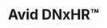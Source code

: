 ---
# If MB is 1, data rates will be treated as they are, meagbytes per seconds, for all calculations. If you set it to 8, it means the data is in megabits per second, and it will be divided by 8 in the selector.
title: Avid DNxHR™ 
name: DNxHR
bitrate: constant
MB: 1
Resolutions:
  FHD:
    Res: 1920x1080px
    Codec:
      DNxHR LB:
        23.976p: 
          Data: 4.31
          Bits: 8
          Chroma: "4:2:2"
        25p: 
          Data: 4.49
          Bits: 8
          Chroma: "4:2:2"
        29.97p: 
          Data: 5.39
          Bits: 8
          Chroma: "4:2:2"
        50p: 
          Data: 8.98
          Bits: 8
          Chroma: "4:2:2"
        59.94p: 
          Data: 10.77
          Bits: 8
          Chroma: "4:2:2"
      DNxHR SQ:
        23.976p: 
          Data: 13.77
          Bits: 8
          Chroma: "4:2:2"
        25p: 
          Data: 14.36
          Bits: 8
          Chroma: "4:2:2"
        29.97p: 
          Data: 17.21
          Bits: 8
          Chroma: "4:2:2"
        50p: 
          Data: 28.71
          Bits: 8
          Chroma: "4:2:2"
        59.94p: 
          Data: 34.42
          Bits: 8
          Chroma: "4:2:2"
      DNxHR HQ:
        23.976p: 
          Data: 20.79
          Bits: 8
          Chroma: "4:2:2"
        25p: 
          Data: 21.68
          Bits: 8
          Chroma: "4:2:2"
        29.97p: 
          Data: 25.99
          Bits: 8
          Chroma: "4:2:2"
        50p: 
          Data: 43.36
          Bits: 8
          Chroma: "4:2:2"
        59.94p: 
          Data: 51.98
          Bits: 8
          Chroma: "4:2:2"
      DNxHR HQX:
        23.976p: 
          Data: 20.79
          Bits: "10/12"
          Chroma: "4:2:2"
        25p: 
          Data: 21.68
          Bits: "10/12"
          Chroma: "4:2:2"
        29.97p: 
          Data: 25.99
          Bits: "10/12"
          Chroma: "4:2:2"
        50p: 
          Data: 43.36
          Bits: "10/12"
          Chroma: "4:2:2"
        59.94p: 
          Data: 51.98
          Bits: "10/12"
          Chroma: "4:2:2"
      DNxHR 444:
        23.976p: 
          Data: 41.68
          Bits: "10/12"
          Chroma: "4:4:4"
        25p: 
          Data: 43.46
          Bits: "10/12"
          Chroma: "4:4:4"
        29.97p: 
          Data: 52.10
          Bits: "10/12"
          Chroma: "4:4:4"
        50p: 
          Data: 86.91
          Bits: "10/12"
          Chroma: "4:4:4"
        59.94p: 
          Data: 104.19
          Bits: "10/12"
          Chroma: "4:4:4"
  DCI 2K:
    Res: 2048x1080px
    Codec:
      DNxHR LB:
        23.976p: 
          Data: 4.59
          Bits: 8
          Chroma: "4:2:2"
        25p: 
          Data: 4.79
          Bits: 8
          Chroma: "4:2:2"
        29.97p: 
          Data: 5.74
          Bits: 8
          Chroma: "4:2:2"
        50p: 
          Data: 9.57
          Bits: 8
          Chroma: "4:2:2"
        59.94p: 
          Data: 11.47
          Bits: 8
          Chroma: "4:2:2"
      DNxHR SQ:
        23.976p: 
          Data: 14.70
          Bits: 8
          Chroma: "4:2:2"
        25p: 
          Data: 15.33
          Bits: 8
          Chroma: "4:2:2"
        29.97p: 
          Data: 18.38
          Bits: 8
          Chroma: "4:2:2"
        50p: 
          Data: 30.66
          Bits: 8
          Chroma: "4:2:2"
        59.94p: 
          Data: 36.76
          Bits: 8
          Chroma: "4:2:2"
      DNxHR HQ:
        23.976p: 
          Data: 22.20
          Bits: 8
          Chroma: "4:2:2"
        25p: 
          Data: 23.14
          Bits: 8
          Chroma: "4:2:2"
        29.97p: 
          Data: 27.75
          Bits: 8
          Chroma: "4:2:2"
        50p: 
          Data: 46.29
          Bits: 8
          Chroma: "4:2:2"
        59.94p: 
          Data: 55.49
          Bits: 8
          Chroma: "4:2:2"
      DNxHR HQX:
        23.976p: 
          Data: 22.20
          Bits: "10/12"
          Chroma: "4:2:2"
        25p: 
          Data: 23.14
          Bits: "10/12"
          Chroma: "4:2:2"
        29.97p: 
          Data: 27.75
          Bits: "10/12"
          Chroma: "4:2:2"
        50p: 
          Data: 46.29
          Bits: "10/12"
          Chroma: "4:2:2"
        59.94p: 
          Data: 55.49
          Bits: "10/12"
          Chroma: "4:2:2"
      DNxHR 444:
        23.976p: 
          Data: 44.39
          Bits: "10/12"
          Chroma: "4:4:4"
        25p: 
          Data: 46.29
          Bits: "10/12"
          Chroma: "4:4:4"
        29.97p: 
          Data: 55.49
          Bits: "10/12"
          Chroma: "4:4:4"
        50p: 
          Data: 92.58
          Bits: "10/12"
          Chroma: "4:4:4"
        59.94p: 
          Data: 110.98
          Bits: "10/12"
          Chroma: "4:4:4"
  UHD:
    Res: 3840x2160px
    Codec:
      DNxHR LB:
        23.976p: 
          Data: 17.14
          Bits: 8
          Chroma: "4:2:2"
        25p: 
          Data: 17.87
          Bits: 8
          Chroma: "4:2:2"
        29.97p: 
          Data: 21.42
          Bits: 8
          Chroma: "4:2:2"
        50p: 
          Data: 35.74
          Bits: 8
          Chroma: "4:2:2"
        59.94p: 
          Data: 42.85
          Bits: 8
          Chroma: "4:2:2"
      DNxHR SQ:
        23.976p: 
          Data: 55.07
          Bits: 8
          Chroma: "4:2:2"
        25p: 
          Data: 57.42
          Bits: 8
          Chroma: "4:2:2"
        29.97p: 
          Data: 68.84
          Bits: 8
          Chroma: "4:2:2"
        50p: 
          Data: 114.84
          Bits: 8
          Chroma: "4:2:2"
        59.94p: 
          Data: 137.67
          Bits: 8
          Chroma: "4:2:2"
      DNxHR HQ:
        23.976p: 
          Data: 83.26
          Bits: 8
          Chroma: "4:2:2"
        25p: 
          Data: 86.82
          Bits: 8
          Chroma: "4:2:2"
        29.97p: 
          Data: 104.08
          Bits: 8
          Chroma: "4:2:2"
        50p: 
          Data: 173.63
          Bits: 8
          Chroma: "4:2:2"
        59.94p: 
          Data: 208.15
          Bits: 8
          Chroma: "4:2:2"
      DNxHR HQX:
        23.976p: 
          Data: 83.26
          Bits: "10/12"
          Chroma: "4:2:2"
        25p: 
          Data: 86.82
          Bits: "10/12"
          Chroma: "4:2:2"
        29.97p: 
          Data: 104.08
          Bits: "10/12"
          Chroma: "4:2:2"
        50p: 
          Data: 173.63
          Bits: "10/12"
          Chroma: "4:2:2"
        59.94p: 
          Data: 208.15
          Bits: "10/12"
          Chroma: "4:2:2"
      DNxHR 444:
        23.976p: 
          Data: 166.61
          Bits: "10/12"
          Chroma: "4:4:4"
        25p: 
          Data: 173.73
          Bits: "10/12"
          Chroma: "4:4:4"
        29.97p: 
          Data: 208.27
          Bits: "10/12"
          Chroma: "4:4:4"
        50p: 
          Data: 347.46
          Bits: "10/12"
          Chroma: "4:4:4"
        59.94p: 
          Data: 416.54
          Bits: "10/12"
          Chroma: "4:4:4"
  DCI 4K:
    Res: 4096x2160px
    Codec:
      DNxHR LB:
        23.976p: 
          Data: 18.26
          Bits: 8
          Chroma: "4:2:2"
        25p: 
          Data: 19.04
          Bits: 8
          Chroma: "4:2:2"
        29.97p: 
          Data: 22.83
          Bits: 8
          Chroma: "4:2:2"
        50p: 
          Data: 38.09
          Bits: 8
          Chroma: "4:2:2"
        59.94p: 
          Data: 45.66
          Bits: 8
          Chroma: "4:2:2"
      DNxHR SQ:
        23.976p: 
          Data: 58.72
          Bits: 8
          Chroma: "4:2:2"
        25p: 
          Data: 61.23
          Bits: 8
          Chroma: "4:2:2"
        29.97p: 
          Data: 73.40
          Bits: 8
          Chroma: "4:2:2"
        50p: 
          Data: 122.46
          Bits: 8
          Chroma: "4:2:2"
        59.94p: 
          Data: 146.81
          Bits: 8
          Chroma: "4:2:2"
      DNxHR HQ:
        23.976p: 
          Data: 88.88
          Bits: 8
          Chroma: "4:2:2"
        25p: 
          Data: 92.68
          Bits: 8
          Chroma: "4:2:2"
        29.97p: 
          Data: 111.10
          Bits: 8
          Chroma: "4:2:2"
        50p: 
          Data: 185.35
          Bits: 8
          Chroma: "4:2:2"
        59.94p: 
          Data: 222.20
          Bits: 8
          Chroma: "4:2:2"
      DNxHR HQX:
        23.976p: 
          Data: 88.88
          Bits: "10/12"
          Chroma: "4:2:2"
        25p: 
          Data: 92.68
          Bits: "10/12"
          Chroma: "4:2:2"
        29.97p: 
          Data: 111.10
          Bits: "10/12"
          Chroma: "4:2:2"
        50p: 
          Data: 185.35
          Bits: "10/12"
          Chroma: "4:2:2"
        59.94p: 
          Data: 222.20
          Bits: "10/12"
          Chroma: "4:2:2"
      DNxHR 444:
        23.976p: 
          Data: 177.67
          Bits: "10/12"
          Chroma: "4:4:4"
        25p: 
          Data: 185.25
          Bits: "10/12"
          Chroma: "4:4:4"
        29.97p: 
          Data: 222.08
          Bits: "10/12"
          Chroma: "4:4:4"
        50p: 
          Data: 370.51
          Bits: "10/12"
          Chroma: "4:4:4"
        59.94p: 
          Data: 444.16
          Bits: "10/12"
          Chroma: "4:4:4"
---